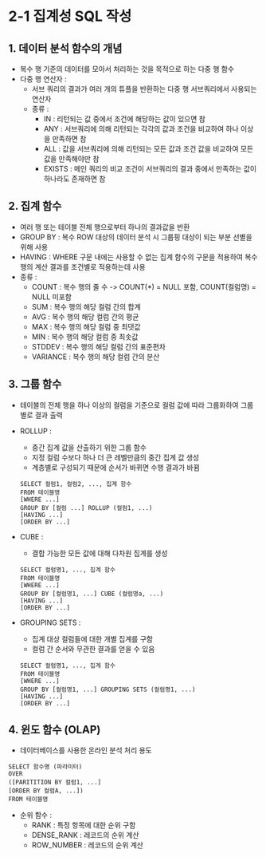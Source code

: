 # 2-1 집계성 SQL 작성

## 1. 데이터 분석 함수의 개념
- 복수 행 기준의 데이터를 모아서 처리하는 것을 목적으로 하는 다중 행 함수
- 다중 행 연산자 :
    - 서브 쿼리의 결과가 여러 개의 튜플을 반환하는 다중 행 서브쿼리에서 사용되는 연산자
    - 종류 : 
        - IN : 리턴되는 값 중에서 조건에 해당하는 값이 있으면 참
        - ANY : 서브쿼리에 의해 리턴되는 각각의 값과 조건을 비교하여 하나 이상을 만족하면 참
        - ALL : 값을 서브쿼리에 의해 리턴되는 모든 값과 조건 값을 비교하여 모든 값을 만족해야만 참
        - EXISTS : 메인 쿼리의 비교 조건이 서브쿼리의 결과 중에서 만족하는 값이 하나라도 존재하면 참

## 2. 집계 함수
- 여러 행 또는 테이블 전체 행으로부터 하나의 결과값을 반환
- GROUP BY : 복수 ROW 대상의 데이터 분석 시 그룹핑 대상이 되는 부분 선별을 위해 사용
- HAVING : WHERE 구문 내에는 사용할 수 없는 집계 함수의 구문을 적용하여 복수 행의 계산 결과를 조건별로 적용하는데 사용
- 종류 :
    - COUNT : 복수 행의 줄 수 -> COUNT(*) = NULL 포함, COUNT(컬럼명) = NULL 미포함
    - SUM : 복수 행의 해당 컬럼 간의 합계
    - AVG : 복수 행의 해당 컬럼 간의 평균
    - MAX : 복수 행의 해당 컬럼 중 최댓값
    - MIN : 복수 행의 해당 컬럼 중 최솟값
    - STDDEV : 복수 행의 해당 컬럼 간의 표준편차
    - VARIANCE : 복수 행의 해당 컬럼 간의 분산

## 3. 그룹 함수
- 테이블의 전체 행을 하나 이상의 컬럼을 기준으로 컬럼 값에 따라 그룹화하여 그룹별로 결과 출력
- ROLLUP :
    - 중간 집계 값을 산출하기 위한 그룹 함수
    - 지정 컬럼 수보다 하나 더 큰 레벨만큼의 중간 집계 값 생성
    - 계층별로 구성되기 때문에 순서가 바뀌면 수행 결과가 바뀜
    ```
    SELECT 컬럼1, 컬럼2, ..., 집계 함수
    FROM 테이블명
    [WHERE ...]
    GROUP BY [컬럼 ...] ROLLUP (컬럼1, ...)
    [HAVING ...]
    [ORDER BY ...]
    ```

- CUBE :
    - 결합 가능한 모든 값에 대해 다차원 집계를 생성
    ```
    SELECT 컬럼명1, ..., 집계 함수
    FROM 테이블명
    [WHERE ...]
    GROUP BY [컬럼명1, ...] CUBE (컬럼명a, ...)
    [HAVING ...]
    [ORDER BY ...]
    ```
- GROUPING SETS :
    - 집계 대상 컬럼들에 대한 개별 집계를 구함
    - 컬럼 간 순서와 무관한 결과를 얻을 수 있음
    ```
    SELECT 컬럼명1, ..., 집계 함수
    FROM 테이블명
    [WHERE ...]
    GROUP BY [컬럼명1, ...] GROUPING SETS (컬럼명1, ...)
    [HAVING ...]
    [ORDER BY ...]
    ```

## 4. 윈도 함수 (OLAP)
- 데이터베이스를 사용한 온라인 분석 처리 용도
```
SELECT 함수명 (파라미터)
OVER
([PARITITION BY 컬럼1, ...]
[ORDER BY 컬럼A, ...])
FROM 테이블명
```
- 순위 함수 :
    - RANK : 특정 항목에 대한 순위 구함
    - DENSE_RANK : 레코드의 순위 계산
    - ROW_NUMBER : 레코드의 순위 계산
